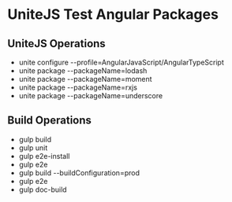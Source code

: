 # UniteJS Test Angular Packages

## UniteJS Operations

* unite configure --profile=AngularJavaScript/AngularTypeScript
* unite package --packageName=lodash
* unite package --packageName=moment
* unite package --packageName=rxjs
* unite package --packageName=underscore

## Build Operations

* gulp build
* gulp unit
* gulp e2e-install
* gulp e2e
* gulp build --buildConfiguration=prod
* gulp e2e
* gulp doc-build
